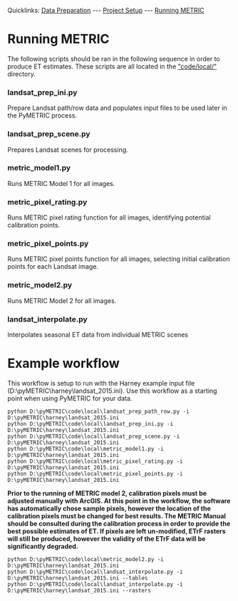 Quicklinks: [Data Preparation](EXAMPLE_DATA.md) --- [Project Setup](EXAMPLE_SETUP.md) --- [Running METRIC](EXAMPLE_METRIC.md)

# Running METRIC
The following scripts should be ran in the following sequence in order to produce ET estimates.  These scripts are all located in the ["code/local/"](/code/local) directory.

### landsat_prep_ini.py
Prepare Landsat path/row data and populates input files to be used later in the PyMETRIC process.

### landsat_prep_scene.py
Prepares Landsat scenes for processing.

### metric_model1.py
Runs METRIC Model 1 for all images.

### metric_pixel_rating.py 
Runs METRIC pixel rating function for all images, identifying potential calibration points.

### metric_pixel_points.py
Runs METRIC pixel points function for all images, selecting initial calibration points for each Landsat image.

### metric_model2.py
Runs METRIC Model 2 for all images.

### landsat_interpolate.py
Interpolates seasonal ET data from individual METRIC scenes

# Example workflow
This workflow is setup to run with the Harney example input file (D:\pyMETRIC\harney\landsat_2015.ini).  Use this workflow as a starting point when using PyMETRIC for your data.

```
python D:\pyMETRIC\code\local\landsat_prep_path_row.py -i D:\pyMETRIC\harney\landsat_2015.ini
python D:\pyMETRIC\code\local\landsat_prep_ini.py -i D:\pyMETRIC\harney\landsat_2015.ini
python D:\pyMETRIC\code\local\landsat_prep_scene.py -i D:\pyMETRIC\harney\landsat_2015.ini
python D:\pyMETRIC\code\local\metric_model1.py -i D:\pyMETRIC\harney\landsat_2015.ini
python D:\pyMETRIC\code\local\metric_pixel_rating.py -i D:\pyMETRIC\harney\landsat_2015.ini
python D:\pyMETRIC\code\local\metric_pixel_points.py -i D:\pyMETRIC\harney\landsat_2015.ini
```

__Prior to the running of METRIC model 2, calibration pixels must be adjusted manually with ArcGIS. At this point in the workflow, the software has automatically chose sample pixels, however the location of the calibration pixels must be changed for best results.  The METRIC Manual should be consulted during the calibration process in order to provide the best possible estimates of ET.  If pixels are left un-modified, ETrF rasters will still be produced, however the validity of the ETrF data will be significantly degraded.__

```
python D:\pyMETRIC\code\local\metric_model2.py -i D:\pyMETRIC\harney\landsat_2015.ini
python D:\pyMETRIC\code\local\landsat_interpolate.py -i D:\pyMETRIC\harney\landsat_2015.ini --tables
python D:\pyMETRIC\code\local\landsat_interpolate.py -i D:\pyMETRIC\harney\landsat_2015.ini --rasters
```